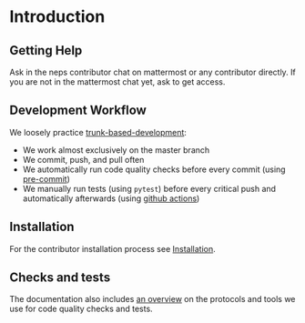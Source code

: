 # Introduction

## Getting Help

Ask in the neps contributor chat on mattermost or any contributor directly.
If you are not in the mattermost chat yet, ask to get access.

## Development Workflow

We loosely practice [trunk-based-development](https://trunkbaseddevelopment.com/):

- We work almost exclusively on the master branch
- We commit, push, and pull often
- We automatically run code quality checks before every commit (using [pre-commit](https://pre-commit.com/))
- We manually run tests (using `pytest`) before every critical push and automatically afterwards (using [github actions](https://github.com/automl/neps/actions))

## Installation

For the contributor installation process see [Installation](contributing/installation/).

## Checks and tests

The documentation also includes [an overview](contributing/tests/) on the protocols and tools we use for code quality checks and tests.
